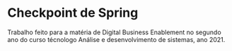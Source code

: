 # Checkpoint de Spring

Trabalho feito para a matéria de Digital Business Enablement no segundo ano do curso técnologo Análise e desenvolvimento de sistemas, ano 2021.

